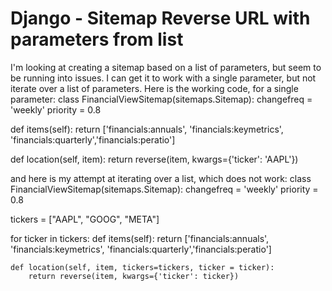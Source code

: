 
# Django - Sitemap Reverse URL with parameters from list

I'm looking at creating a sitemap based on a list of parameters, but seem to be running into issues. I can get it to work with a single parameter, but not iterate over a list of parameters.
Here is the working code, for a single parameter:
class FinancialViewSitemap(sitemaps.Sitemap):
changefreq = 'weekly'
priority = 0.8

def items(self):
    return ['financials:annuals', 'financials:keymetrics', 'financials:quarterly','financials:peratio'] 

def location(self, item):
    return reverse(item, kwargs={'ticker': 'AAPL'})
    

and here is my attempt at iterating over a list, which does not work:
class FinancialViewSitemap(sitemaps.Sitemap):
changefreq = 'weekly'
priority = 0.8

tickers = ["AAPL", "GOOG", "META"]

for ticker in tickers:
    def items(self):
        return ['financials:annuals', 'financials:keymetrics', 'financials:quarterly','financials:peratio'] 

    def location(self, item, tickers=tickers, ticker = ticker):
        return reverse(item, kwargs={'ticker': ticker})


        